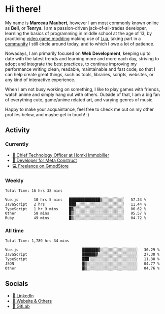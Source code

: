 # Hi there!

My name is **Marceau Maubert**, however I am most commonly known online as **Bell**, or **Tenrys**. I am a passion-driven jack-of-all-trades developer, learning the basics of programming in middle school at the age of 13, by practicing [video game modding](https://garrysmod.com) making use of [Lua](https://lua.org), taking part in a [community](https://metastruct.net) I still circle around today, and to which I owe a lot of patience.

Nowadays, I am primarily focused on **Web Development**, keeping up to date with the latest trends and learning more and more each day, striving to adopt  and integrate the best practices, to continue improving my performance writing clean, readable, maintainable and fast code, so that I can help create great things, such as tools, libraries, scripts, websites, or any kind of interactive experience.

When I am not busy working on something, I like to play games with friends, watch anime and simply hang out with others. Outside of that, I am a big fan of everything cute, game/anime related art, and varying genres of music.

Happy to make your acquaintance, feel free to check me out on my other profiles below, and maybe get in touch! :)

## Activity

### Currently

- [🏢 Chief Technology Officer at Homki Immobilier](https://homki-immobilier.com)
- [🎈 Developer for Meta Construct](https://metastruct.net)
- [💻 Freelance on GmodStore](https://www.gmodstore.com/users/Tenrys)

### Weekly
<!--START_SECTION:wakaWeekly-->

```txt
Total Time: 16 hrs 38 mins

Vue.js       10 hrs 5 mins   ██████████████▒░░░░░░░░░░   57.23 %
JavaScript   2 hrs           ███░░░░░░░░░░░░░░░░░░░░░░   11.44 %
TypeScript   1 hr 9 mins     █▓░░░░░░░░░░░░░░░░░░░░░░░   06.62 %
Other        58 mins         █▒░░░░░░░░░░░░░░░░░░░░░░░   05.57 %
Ruby         49 mins         █▒░░░░░░░░░░░░░░░░░░░░░░░   04.72 %
```

<!--END_SECTION:wakaWeekly-->

### All time
<!--START_SECTION:wakaTotal-->

```txt
Total Time: 1,789 hrs 34 mins

Vue.js                             ███████▓░░░░░░░░░░░░░░░░░   30.29 %
JavaScript                         ██████▓░░░░░░░░░░░░░░░░░░   27.30 %
TypeScript                         ███░░░░░░░░░░░░░░░░░░░░░░   11.38 %
JSON                               █▒░░░░░░░░░░░░░░░░░░░░░░░   04.77 %
Other                              █▒░░░░░░░░░░░░░░░░░░░░░░░   04.76 %
```

<!--END_SECTION:wakaTotal-->

## Socials

- [👔 LinkedIn](https://www.linkedin.com/in/marceau-maubert)
- [🔗 Website & Others](https://bell.moe)
- [🦊 GitLab](https://gitlab.com/Tenrys)
